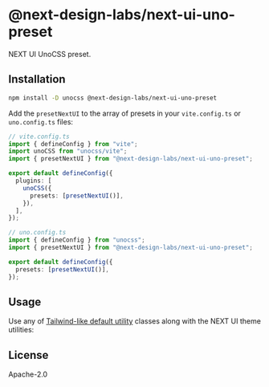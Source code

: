 # @next-design-labs/next-ui-uno-preset

NEXT UI UnoCSS preset.

## Installation

```sh
npm install -D unocss @next-design-labs/next-ui-uno-preset
```

Add the `presetNextUI` to the array of presets in your `vite.config.ts` or `uno.config.ts` files:

```ts
// vite.config.ts
import { defineConfig } from "vite";
import unoCSS from "unocss/vite";
import { presetNextUI } from "@next-design-labs/next-ui-uno-preset";

export default defineConfig({
  plugins: [
    unoCSS({
      presets: [presetNextUI()],
    }),
  ],
});
```

```ts
// uno.config.ts
import { defineConfig } from "unocss";
import { presetNextUI } from "@next-design-labs/next-ui-uno-preset";

export default defineConfig({
  presets: [presetNextUI()],
});
```

## Usage

Use any of [Tailwind-like default utility](https://tailwindcomponents.com/cheatsheet/) classes along with the NEXT UI theme utilities:

## License

Apache-2.0
```